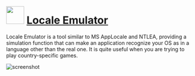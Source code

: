 ﻿# <img src="https://cdn.jsdelivr.net/gh/chtof/chocolatey-packages/automatic/locale-emulator/locale-emulator.png" width="48" height="48"/> [Locale Emulator](https://chocolatey.org/packages/locale-emulator)

Locale Emulator is a tool similar to MS AppLocale and NTLEA, providing a simulation function that can make an application recognize your OS as in a language other than the real one. It is quite useful when you are trying to play country-specific games.

![screenshot](https://cdn.jsdelivr.net/gh/chtof/chocolatey-packages/automatic/locale-emulator/screenshot.png)